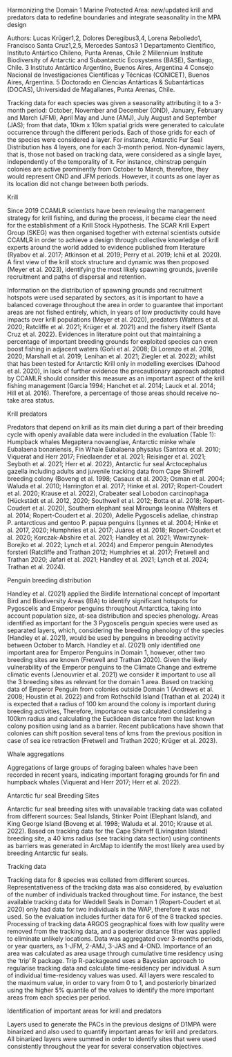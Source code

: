 Harmonizing the Domain 1 Marine Protected Area: new/updated krill and predators data to redefine boundaries and integrate seasonality in the MPA design

Authors: Lucas Krüger1,2, Dolores Deregibus3,4, Lorena Rebolledo1, Francisco Santa Cruz1,2,5, Mercedes Santos3
1 Departamento Científico, Instituto Antártico Chileno, Punta Arenas, Chile
2 Millennium Institute Biodiversity of Antarctic and Subantarctic Ecosystems (BASE), Santiago, Chile.
3 Instituto Antártico Argentino, Buenos Aires, Argentina
4 Consejo Nacional de Investigaciones Científicas y Técnicas (CONICET), Buenos Aires, Argentina.
5 Doctorado en Ciencias Antárticas & Subantárticas (DOCAS), Universidad de Magallanes, Punta Arenas, Chile.


Tracking data for each species was given a seasonality attributing it to a 3-month period: October, November and December (OND), January, February and March (JFM), April May and June (AMJ), July August and September (JAS); from that data, 10km x 10km spatial grids were generated to calculate occurrence through the different periods. Each of those grids for each of the species were considered a layer. For instance, Antarctic Fur Seal Distribution has 4 layers, one for each 3-month period. Non-dynamic layers, that is, those not based on tracking data, were considered as a single layer, independently of the temporality of it. For instance, chinstrap penguin colonies are active prominently from October to March, therefore, they would represent OND and JFM periods. However, it counts as one layer as its location did not change between both periods.

Krill 

Since 2019 CCAMLR scientists have been reviewing the management strategy for krill fishing, and during the process, it became clear the need for the establishment of a Krill Stock Hypothesis. The SCAR Krill Expert Group (SKEG) was then organised together with external scientists outside CCAMLR in order to achieve a design through collective knowledge of krill experts around the world added to evidence published from literature (Ryabov et al. 2017; Atkinson et al. 2019; Perry et al. 2019; Ichii et al. 2020). A first view of the krill stock structure and dynamic was then proposed (Meyer et al. 2023), identifying the most likely spawning grounds, juvenile recruitment and paths of dispersal and retention. 

Information on the distribution of spawning grounds and recruitment hotspots were used separated by sectors, as it is important to have a balanced coverage throughout the area in order to guarantee that important areas are not fished entirely, which, in years of low productivity could have impacts over krill populations (Meyer et al. 2020), predators (Watters et al. 2020; Ratcliffe et al. 2021; Krüger et al. 2021) and the fishery itself (Santa Cruz et al. 2022). Evidences in literature point out that maintaining a percentage of important breeding grounds for exploited species can even boost fishing in adjacent waters (Goñi et al. 2008; Di Lorenzo et al. 2016, 2020; Marshall et al. 2019; Lenihan et al. 2021; Ziegler et al. 2022); whilst that has been tested for Antarctic Krill only in modelling exercises (Dahood et al. 2020), in lack of further evidence the precautionary approach adopted by CCAMLR should consider this measure as an important aspect of the krill fishing management (Garcia 1994; Hanchet et al. 2014; Lauck et al. 2014; Hill et al. 2016). Therefore, a percentage of those areas should receive no-take area status.

Krill predators

Predators that depend on krill as its main diet during a part of their breeding cycle with openly available data were included in the evaluation (Table 1): Humpback whales Megaptera novaengliae, Antarctic minke whale Eubalaena bonariensis, Fin Whale Eubalaena physalus  (Santora et al. 2010; Viquerat and Herr 2017; Friedlaender et al. 2021; Reisinger et al. 2021; Seyboth et al. 2021; Herr et al. 2022), Antarctic fur seal Arctocephalus gazella including adults and juvenile tracking data from Cape Shirreff breeding colony (Boveng et al. 1998; Casaux et al. 2003; Osman et al. 2004; Waluda et al. 2010; Harrington et al. 2017; Hinke et al. 2017; Ropert-Coudert et al. 2020; Krause et al. 2022), Crabeater seal Lobodon carcinophaga (Hückstädt et al. 2012, 2020; Southwell et al. 2012; Botta et al. 2018; Ropert-Coudert et al. 2020), Southern elephant seal Mirounga leonina (Walters et al. 2014; Ropert-Coudert et al. 2020), Adelie Pygoscelis adeliae, chinstrap P. antarcticus and gentoo P. papua penguins (Lynnes et al. 2004; Hinke et al. 2017, 2020; Humphries et al. 2017; Juáres et al. 2018; Ropert-Coudert et al. 2020; Korczak-Abshire et al. 2021; Handley et al. 2021; Wawrzynek-Borejko et al. 2022; Lynch et al. 2024) and Emperor penguin Atenodytes forsteri (Ratcliffe and Trathan 2012; Humphries et al. 2017; Fretwell and Trathan 2020; Jafari et al. 2021; Handley et al. 2021; Lynch et al. 2024; Trathan et al. 2024).

Penguin breeding distribution

Handley et al. (2021) applied the Birdlife International concept of Important Bird and Biodiversity Areas (IBA) to identify significant hotspots for Pygoscelis and Emperor penguins throughout Antarctica, taking into account population size, at-sea distribution and species phenology. Areas identified as important for the 3 Pygoscelis penguin species were used as separated layers, which, considering the breeding phenology of the species (Handley et al. 2021), would be used by penguins in breeding activity between October to March. Handley et al. (2021) only identified one important area for Emperor Penguins in Domain 1, however, other two breeding sites are known (Fretwell and Trathan 2020). Given the likely vulnerability of the Emperor penguins to the Climate Change and extreme climatic events (Jenouvrier et al. 2021) we consider it important to use all the 3 breeding sites as relevant for the domain 1 area. Based on tracking data of Emperor Penguin from colonies outside Domain 1 (Andrews et al. 2008; Houstin et al. 2022) and from Rothschild Island (Trathan et al. 2024) it is expected that a radius of 100 km around the colony is important during breeding activities, Therefore, importance was calculated considering a 100km radius and calculating the Euclidean distance from the last known colony position using land as a barrier. Recent publications have shown that colonies can shift position several tens of kms from the previous position in case of sea ice retraction (Fretwell and Trathan 2020; Krüger et al. 2023).

Whale aggregations

Aggregations of large groups of foraging baleen whales have been recorded in recent years, indicating important foraging grounds for fin and humpback whales  (Viquerat and Herr 2017; Herr et al. 2022). 

Antarctic fur seal Breeding Sites

Antarctic fur seal breeding sites with unavailable tracking data was collated from different sources: Seal Islands, Stinker Point (Elephant Island), and King George Island (Boveng et al. 1998; Waluda et al. 2010; Krause et al. 2022). Based on tracking data for the Cape Shirreff (Livingston Island) breeding site, a 40 kms radius (see tracking data section) using continents as barriers was generated in ArcMap to identify the most likely area used by breeding Antarctic fur seals.

Tracking data

Tracking data for 8 species was collated from different sources. Representativeness of the tracking data was also considered, by evaluation of the number of individuals tracked throughout time. For instance, the best available tracking data for Weddell Seals in Domain 1 (Ropert-Coudert et al. 2020)  only had data for two individuals in the WAP, therefore it was not used. So the evaluation includes further data for 6 of the 8 tracked species.
Processing of tracking data
ARGOS geographical fixes with low quality were removed from the tracking data, and a posterior distance filter was applied to eliminate unlikely locations. Data was aggregated over 3-months periods, or year quarters, as 1-JFM, 2-AMJ, 3-JAS and 4-OND.  Importance of an area was calculated as area usage through cumulative time residency using the ‘trip’ R package. Trip R-packageand uses a Bayesian approach to  regularise tracking data and calculate time-residency per individual. A sum of individual time-residency values was used. All layers were rescaled to the maximum value, in order to vary from 0 to 1, and posteriorly binarized using the higher 5% quantile of the values to identify the more important areas from each species per period.

Identification of important areas for krill and predators

Layers used to generate the PACs in the previous designs of D1MPA were binarized and also used to quantify important areas for krill and predators. All binarized layers were summed in order to identify sites that were used consistently throughout the year for several conservation objectives.


